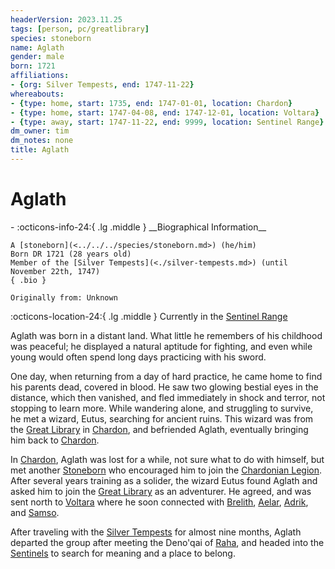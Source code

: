 ```yaml
---
headerVersion: 2023.11.25
tags: [person, pc/greatlibrary]
species: stoneborn
name: Aglath
gender: male
born: 1721
affiliations:
- {org: Silver Tempests, end: 1747-11-22}
whereabouts:
- {type: home, start: 1735, end: 1747-01-01, location: Chardon}
- {type: home, start: 1747-04-08, end: 1747-12-01, location: Voltara}
- {type: away, start: 1747-11-22, end: 9999, location: Sentinel Range}
dm_owner: tim
dm_notes: none
title: Aglath
---
```

# Aglath
<div class="grid cards ext-narrow-margin ext-one-column" markdown>
- :octicons-info-24:{ .lg .middle } __Biographical Information__

    A [stoneborn](<../../../species/stoneborn.md>) (he/him)  
    Born DR 1721 (28 years old)  
    Member of the [Silver Tempests](<./silver-tempests.md>) (until November 22th, 1747)  
    { .bio }

    Originally from: Unknown
</div>

:octicons-location-24:{ .lg .middle } Currently in the [Sentinel Range](<../../../gazetteer/sentinel-range.md>)


Aglath was born in a distant land. What little he remembers of his childhood was peaceful; he displayed a natural aptitude for fighting, and even while young would often spend long days practicing with his sword.

One day, when returning from a day of hard practice, he came home to find his parents dead, covered in blood. He saw two glowing bestial eyes in the distance, which then vanished, and fled immediately in shock and terror, not stopping to learn more. While wandering alone, and struggling to survive, he met a wizard, Eutus, searching for ancient ruins. This wizard was from the [Great Library](<../../../gazetteer/greater-chardon/chardonian-empire/chardon/great-library.md>) in [Chardon](<../../../gazetteer/greater-chardon/chardonian-empire/chardon/chardon.md>), and befriended Aglath, eventually bringing him back to [Chardon](<../../../gazetteer/greater-chardon/chardonian-empire/chardon/chardon.md>).

In [Chardon](<../../../gazetteer/greater-chardon/chardonian-empire/chardon/chardon.md>), Aglath was lost for a while, not sure what to do with himself, but met another [Stoneborn](<../../../species/stoneborn.md>) who encouraged him to join the [Chardonian Legion](<../../../groups/chardonian-organizations/chardonian-legion.md>). After several years training as a solider, the wizard Eutus found Aglath and asked him to join the [Great Library](<../../../gazetteer/greater-chardon/chardonian-empire/chardon/great-library.md>) as an adventurer. He agreed, and was sent north to [Voltara](<../../../gazetteer/northwest-coast/voltara.md>) where he soon connected with [Brelith](<./brelith.md>), [Aelar](<./aelar.md>), [Adrik](<./adrik.md>), and [Samso](<./samso.md>). 

After traveling with the [Silver Tempests](<./silver-tempests.md>) for almost nine months, Aglath departed the group after meeting the Deno'qai of [Raha](<../../../gazetteer/central-highlands/raha.md>), and headed into the [Sentinels](<../../../gazetteer/sentinel-range.md>) to search for meaning and a place to belong. 
